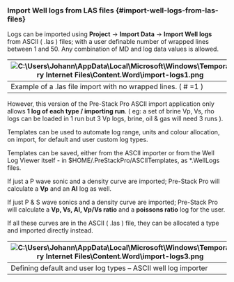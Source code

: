 ### Import Well logs from LAS files {#import-well-logs-from-las-files}

Logs can be imported using **Project** → **Import Data** → **Import Well logs** from ASCII ( .las ) files; with a user definable number of wrapped lines between 1 and 50\. Any combination of MD and log data values is allowed.

| ![C:\Users\Johann\AppData\Local\Microsoft\Windows\Temporary Internet Files\Content.Word\import-logs1.png](C:\Temp\Gitbook3\export\assets\cusersjohannappdatalocalmicro.png) |
| --- |
| Example of a .las file import with no wrapped lines. ( # =1 ) |

However, this version of the Pre-Stack Pro ASCII import application only allows **1 log of each type / importing run**. ( eg: a set of brine Vp, Vs, rho logs can be loaded in 1 run but 3 Vp logs, brine, oil &amp; gas will need 3 runs ).

Templates can be used to automate log range, units and colour allocation, on import, for default and user custom log types.

Templates can be saved, either from the ASCII importer or from the Well Log Viewer itself - in $HOME/.PreStackPro/ASCIITemplates, as *.WellLogs files.

If just a P wave sonic and a density curve are imported; Pre-Stack Pro will calculate a **Vp** and an **AI** log as well.

If just P &amp; S wave sonics and a density curve are imported; Pre-Stack Pro will calculate a **Vp, Vs, AI, Vp/Vs ratio** and a **poissons ratio** log for the user.

If all these curves are in the ASCII ( .las ) file, they can be allocated a type and imported directly instead.

| ![C:\Users\Johann\AppData\Local\Microsoft\Windows\Temporary Internet Files\Content.Word\import-logs3.png](C:\Temp\Gitbook3\export\assets\cusersjohannappdatalocalmicro.png) |
| --- |
| Defining default and user log types – ASCII well log importer |